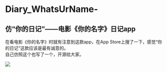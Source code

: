 # Diary_WhatsUrName-
仿“你的日记”——电影《你的名字》日记app
-----------------------------
在看电影《你的名字》时就有注意到这款app，在App Store上搜了一下，感觉“你的日记”这款应该是最有诚意的。<br>
自己仿照这个也写了一个，开源给大家。<br>

![](https://github.com/wgy6055/Diary_WhatsUrName-/raw/master/gif/demo.gif)
